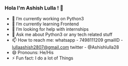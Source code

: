 ### Hola I'm Ashish Lulla ! 👋

- 🔭 I’m currently working on Python3
- 🌱 I’m currently learning Frontend 
- 🤔 I’m looking for help with internships
- 💬 Ask me about Python3 or any tech related stuff
- 📫 How to reach me: whatsapp - 7498111209
                       gmailID - lullaashish2807@gmail.com
                       twitter - @Ashishlulla28
- 😄 Pronouns: He/His
- ⚡ Fun fact:  I do a lot of Things

